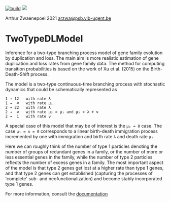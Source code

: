 [![build](https://github.com/arzwa/TwoTypeDLModel/actions/workflows/workflow.yaml/badge.svg)](https://github.com/arzwa/TwoTypeDLModel/actions/workflows/workflow.yaml)
[![](https://img.shields.io/badge/docs-dev-blue.svg)](https://arzwa.github.io/TwoTypeDLModel/dev/index.html)

Arthur Zwaenepoel 2021 <arzwa@psb.vib-ugent.be>

# TwoTypeDLModel

Inference for a two-type branching process model of gene family evolution by
duplication and loss. The main aim is more realistic estimation of gene
duplication and loss rates from gene family data. The method for computing
transition probabilities is based on the work of Xu et al. (2015) on the
Birth-Death-Shift process.

The model is a two-type continuous-time branching process with stochastic
dynamics that could be schematically represented as

```
1 → 12   with rate λ
1 →  ∅   with rate μ₁
2 → 22   with rate λ
2 →  ∅   with rate μ₂ > μ₁ and μ₂ > λ + ν
2 →  1   with rate ν
```

A special case of this model that may be of interest is the `μ₁ = 0` case.
The case `μ₁ = ν = 0` corresponds to a linear birth-death immigration process
incremented by one with immigration and birth rate `λ` and death rate `μ₂`.

Here we can roughly think of the number of type 1 particles denoting the number
of groups of redundant genes in a family, or the number of more or less
essential genes in the family, while the number of type 2 particles reflects
the number of excess genes in a family. The most important aspect of the model
is that type 2 genes get lost at a higher rate than type 1 genes, and that type
2 genes can get established (capturing the processes of 'complete'  sub- and
neofunctionalization) and become stably incorporated type 1 genes.

For more information, consult the
[documentation](https://arzwa.github.io/TwoTypeDLModel/dev/index.html)
